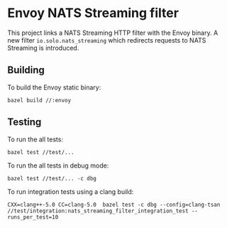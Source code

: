 # Envoy NATS Streaming filter

This project links a NATS Streaming HTTP filter with the Envoy binary.
A new filter `io.solo.nats_streaming` which redirects requests to NATS Streaming is introduced.

## Building

To build the Envoy static binary:

`bazel build //:envoy`

## Testing

To run the all tests:

`bazel test //test/...`

To run the all tests in debug mode:

`bazel test //test/... -c dbg`

To run integration tests using a clang build:

`CXX=clang++-5.0 CC=clang-5.0  bazel test -c dbg --config=clang-tsan //test/integration:nats_streaming_filter_integration_test --runs_per_test=10`
